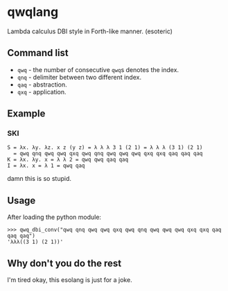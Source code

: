 # qwqlang
Lambda calculus DBI style in Forth-like manner. (esoteric)

## Command list
* `qwq` - the number of consecutive `qwq`s denotes the index.
* `qnq` - delimiter between two different index.
* `qaq` - abstraction.
* `qxq` - application.

## Example

### SKI
```
S = λx. λy. λz. x z (y z) = λ λ λ 3 1 (2 1) = λ λ λ (3 1) (2 1)
  = qwq qnq qwq qwq qxq qwq qnq qwq qwq qwq qxq qxq qaq qaq qaq
K = λx. λy. x = λ λ 2 = qwq qwq qaq qaq
I = λx. x = λ 1 = qwq qaq
```

damn this is so stupid.

## Usage
After loading the python module:
```
>>> qwq_dbi_conv("qwq qnq qwq qwq qxq qwq qnq qwq qwq qwq qxq qxq qaq qaq qaq")
'λλλ((3 1) (2 1))'
```

## Why don't you do the rest

I'm tired okay, this esolang is just for a joke.